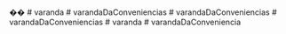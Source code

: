 ��
 
 #   v a r a n d a 
 
 #   v a r a n d a D a C o n v e n i e n c i a s 
 
 #   v a r a n d a D a C o n v e n i e n c i a s 
 
 
#   v a r a n d a D a C o n v e n i e n c i a s  
 #   v a r a n d a  
 #   v a r a n d a D a C o n v e n i e n c i a  
 